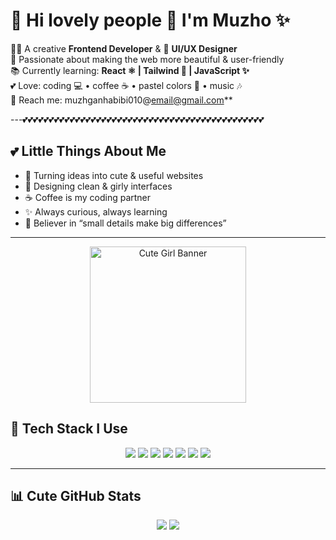 # 🌸 Hi lovely people 👋 I'm Muzho ✨  

👩‍💻 A creative **Frontend Developer** & 🎨 **UI/UX Designer**  
🌷 Passionate about making the web more beautiful & user-friendly  
📚 Currently learning: **React ⚛️ | Tailwind 🎀 | JavaScript ✨**  
💕 Love: coding 💻 • coffee ☕ • pastel colors 🎀 • music 🎶  
💌 Reach me: muzhganhabibi010@email@gmail.com**  

---💕💕💕💕💕💕💕💕💕💕💕💕💕💕💕💕💕💕💕💕💕💕💕💕💕💕💕💕💕💕💕💕💕💕💕💕💕💕💕💕💕💕💕💕💕💕

## 💕 Little Things About Me  
- 🌸 Turning ideas into cute & useful websites  
- 🎀 Designing clean & girly interfaces  
- ☕ Coffee is my coding partner  
- ✨ Always curious, always learning  
- 🌷 Believer in “small details make big differences”  

---
<p align="center">
  <img src="https://cdn.nody.ir/files/2021/10/11/nody-%D8%B9%DA%A9%D8%B3-%D9%87%D8%A7%DB%8C-%D9%81%D8%A7%D9%86%D8%AA%D8%B2%DB%8C-%D8%AF%D8%AE%D8%AA%D8%B1%D8%A7%D9%86%D9%87-%D8%A8%D8%B1%D8%A7%DB%8C-%D9%BE%D8%B3-%D8%B2%D9%85%DB%8C%D9%86%D9%87-%D9%85%D9%88%D8%A8%D8%A7%DB%8C%D9%84-1633944808.jpg" width="250" alt="Cute Girl Banner"/>
</p>

## 🎨 Tech Stack I Use  
<p align="center">
  <img src="https://img.shields.io/badge/HTML5-ff99ac?style=for-the-badge&logo=html5&logoColor=white" />
  <img src="https://img.shields.io/badge/CSS3-9ad0ec?style=for-the-badge&logo=css3&logoColor=white" />
  <img src="https://img.shields.io/badge/JavaScript-fff5a5?style=for-the-badge&logo=javascript&logoColor=black" />
  <img src="https://img.shields.io/badge/React-b0e0e6?style=for-the-badge&logo=react&logoColor=black" />
  <img src="https://img.shields.io/badge/TailwindCSS-ffb6c1?style=for-the-badge&logo=tailwind-css&logoColor=black" />
  <img src="https://img.shields.io/badge/Figma-fec8d8?style=for-the-badge&logo=figma&logoColor=black" />
  <img src="https://img.shields.io/badge/GitHub-e6e6fa?style=for-the-badge&logo=github&logoColor=black" />
</p>

---

## 📊 Cute GitHub Stats  
<p align="center">
  <img src="https://github-readme-stats.vercel.app/api?username=YourGitHubUser&show_icons=true&theme=rose_pine" />
  <img src="https://github-readme-streak-stats.herokuapp.com/?user=YourGitHubUser&theme=rose_pine" />
</p>
